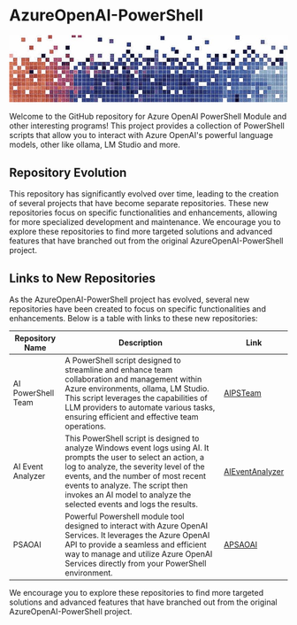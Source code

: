 # AzureOpenAI-PowerShell

![AzureOpenAI-PowerShell](https://github.com/voytas75/AzureOpenAI-PowerShell/blob/master/images/MSOpenAI_830x200.jpg?raw=true "AzureOpenAI-PowerShell")

Welcome to the GitHub repository for Azure OpenAI PowerShell Module and other interesting programs! This project provides a collection of PowerShell scripts that allow you to interact with Azure OpenAI's powerful language models, other like ollama, LM Studio and more.

## Repository Evolution

This repository has significantly evolved over time, leading to the creation of several projects that have become separate repositories. These new repositories focus on specific functionalities and enhancements, allowing for more specialized development and maintenance. We encourage you to explore these repositories to find more targeted solutions and advanced features that have branched out from the original AzureOpenAI-PowerShell project.

## Links to New Repositories

As the AzureOpenAI-PowerShell project has evolved, several new repositories have been created to focus on specific functionalities and enhancements. Below is a table with links to these new repositories:

| Repository Name | Description | Link |
|-----------------|-------------|------|
| AI PowerShell Team | A PowerShell script designed to streamline and enhance team collaboration and management within Azure environments, ollama, LM Studio. This script leverages the capabilities of LLM providers to automate various tasks, ensuring efficient and effective team operations. | [AIPSTeam](https://github.com/voytas75/AIPSTeam) |
| AI Event Analyzer | This PowerShell script is designed to analyze Windows event logs using AI. It prompts the user to select an action, a log to analyze, the severity level of the events, and the number of most recent events to analyze. The script then invokes an AI model to analyze the selected events and logs the results. | [AIEventAnalyzer](https://github.com/voytas75/AIEventAnalyzer) |
| PSAOAI | Powerful Powershell module tool designed to interact with Azure OpenAI Services. It leverages the Azure OpenAI API to provide a seamless and efficient way to manage and utilize Azure OpenAI Services directly from your PowerShell environment. | [APSAOAI](https://github.com/voytas75/PSAOAI) |

We encourage you to explore these repositories to find more targeted solutions and advanced features that have branched out from the original AzureOpenAI-PowerShell project.
